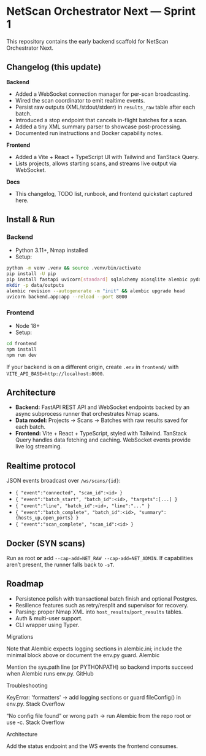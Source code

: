 # NetScan Orchestrator Next — Sprint 1

This repository contains the early backend scaffold for NetScan Orchestrator Next.

## Changelog (this update)

**Backend**
- Added a WebSocket connection manager for per-scan broadcasting.
- Wired the scan coordinator to emit realtime events.
- Persist raw outputs (XML/stdout/stderr) in `results_raw` table after each batch.
- Introduced a stop endpoint that cancels in-flight batches for a scan.
- Added a tiny XML summary parser to showcase post-processing.
- Documented run instructions and Docker capability notes.

**Frontend**
- Added a Vite + React + TypeScript UI with Tailwind and TanStack Query.
- Lists projects, allows starting scans, and streams live output via WebSocket.

**Docs**
- This changelog, TODO list, runbook, and frontend quickstart captured here.

## Install & Run

### Backend
- Python 3.11+, Nmap installed
- Setup:

```bash
python -m venv .venv && source .venv/bin/activate
pip install -U pip
pip install fastapi uvicorn[standard] sqlalchemy aiosqlite alembic pydantic
mkdir -p data/outputs
alembic revision --autogenerate -m "init" && alembic upgrade head
uvicorn backend.app:app --reload --port 8000
```

### Frontend
- Node 18+
- Setup:

```bash
cd frontend
npm install
npm run dev
```

If your backend is on a different origin, create `.env` in `frontend/` with `VITE_API_BASE=http://localhost:8000`.

## Architecture
- **Backend:** FastAPI REST API and WebSocket endpoints backed by an async subprocess runner that orchestrates Nmap scans.
- **Data model:** Projects → Scans → Batches with raw results saved for each batch.
- **Frontend:** Vite + React + TypeScript, styled with Tailwind. TanStack Query handles data fetching and caching. WebSocket events provide live log streaming.

## Realtime protocol
JSON events broadcast over `/ws/scans/{id}`:
- `{ "event":"connected", "scan_id":<id> }`
- `{ "event":"batch_start", "batch_id":<id>, "targets":[...] }`
- `{ "event":"line", "batch_id":<id>, "line":"..." }`
- `{ "event":"batch_complete", "batch_id":<id>, "summary":{hosts_up,open_ports} }`
- `{ "event":"scan_complete", "scan_id":<id> }`

## Docker (SYN scans)
Run as root **or** add `--cap-add=NET_RAW --cap-add=NET_ADMIN`. If capabilities aren’t present, the runner falls back to `-sT`.

## Roadmap
- Persistence polish with transactional batch finish and optional Postgres.
- Resilience features such as retry/resplit and supervisor for recovery.
- Parsing: proper Nmap XML into `host_results`/`port_results` tables.
- Auth & multi-user support.
- CLI wrapper using Typer.

Migrations

Note that Alembic expects logging sections in alembic.ini; include the minimal block above or document the env.py guard. 
Alembic

Mention the sys.path line (or PYTHONPATH) so backend imports succeed when Alembic runs env.py. 
GitHub

Troubleshooting

KeyError: 'formatters' → add logging sections or guard fileConfig() in env.py. 
Stack Overflow

“No config file found” or wrong path → run Alembic from the repo root or use -c. 
Stack Overflow

Architecture

Add the status endpoint and the WS events the frontend consumes.